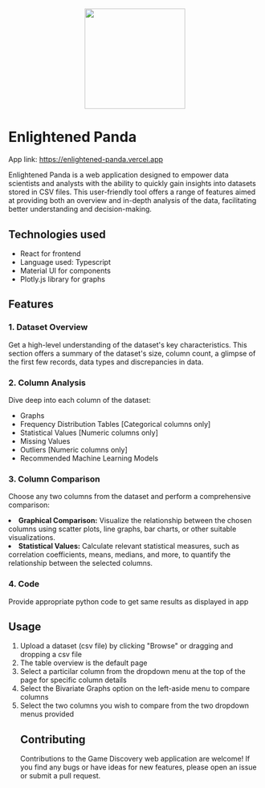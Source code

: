 <h1 align=center>
   <img align=center width=200px src='https://enlightened-panda.vercel.app/assets/logo-77393d9f.png'/>
</h1>

<h1>Enlightened Panda</h1>

<p>
App link: <a href='https://enlightened-panda.vercel.app'>https://enlightened-panda.vercel.app</a>
</p>

<p>
Enlightened Panda is a web application designed to empower data scientists and analysts with the ability to quickly gain insights into datasets stored in CSV files. This user-friendly tool offers a range of features aimed at providing both an overview and in-depth analysis of the data, facilitating better understanding and decision-making.</p>

<h2>Technologies used</h2>
<ul>
<li>React for frontend</li>
<li>Language used: Typescript</li>
<li>Material UI for components</li>
<li>Plotly.js library for graphs</li>
</ul>

<h2>Features</h2>
<h3>1. Dataset Overview</h3>
<p>Get a high-level understanding of the dataset's key characteristics. This section offers a summary of the dataset's size, column count, a glimpse of the first few records, data types and discrepancies in data.</p>

<h3>2. Column Analysis</h3>
<p>Dive deep into each column of the dataset:
<ul>
<li>Graphs</li>
<li>Frequency Distribution Tables [Categorical columns only]</li>
<li>Statistical Values [Numeric columns only]</li>
<li>Missing Values</li>
<li>Outliers [Numeric columns only]</li>
<li>Recommended Machine Learning Models</li>
</ul>
</p>

<h3>3. Column Comparison</h3>
<p>
Choose any two columns from the dataset and perform a comprehensive comparison:
<li><b>Graphical Comparison:</b> Visualize the relationship between the chosen columns using scatter plots, line graphs, bar charts, or other suitable visualizations.</li>
<li><b>Statistical Values:</b> Calculate relevant statistical measures, such as correlation coefficients, means, medians, and more, to quantify the relationship between the selected columns.</li>
</p>

<h3>4. Code</h3>
<p>Provide appropriate python code to get same results as displayed in app</p>

<h2>Usage</h2>
<ol>
<li>Upload a dataset (csv file) by clicking "Browse" or dragging and dropping a csv file</li>
<li>The table overview is the default page</li>
<li>Select a particilar column from the dropdown menu at the top of the page for specific column details</li>
<li>Select the Bivariate Graphs option on the left-aside menu to compare columns</li>
<li>Select the two columns you wish to compare from the two dropdown menus provided</li>

<h2>Contributing</h2>
<p>Contributions to the Game Discovery web application are welcome! If you find any bugs or have ideas for new features, please open an issue or submit a pull request.</p>

</ol>
